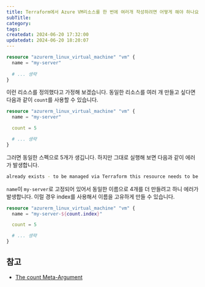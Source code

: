 ```yaml
---
title: Terraform에서 Azure VM리소스를 한 번에 여러개 작성하려면 어떻게 해야 하나요?
subTitle:
category:
tags:
createdat: 2024-06-20 17:32:00
updatedat: 2024-06-20 18:20:07
---
```


```terraform
resource "azurerm_linux_virtual_machine" "vm" {
  name = "my-server"
  
  # ... 생략
}
```

이런 리소스를 정의했다고 가정해 보겠습니다. 동일한 리소스를 여러 개 만들고
싶다면 다음과 같이 `count`를 사용할 수 있습니다.

```terraform
resource "azurerm_linux_virtual_machine" "vm" {
  name = "my-server"

  count = 5

  # ... 생략
}
```

그러면 동일한 스펙으로 5개가 생깁니다. 하지만 그대로 실행해 보면 다음과 같이
에러가 발생합니다.

```bash
already exists - to be managed via Terraform this resource needs to be imported into the State. # ... 생략
```

`name`이 `my-server`로 고정되어 있어서 동일한 이름으로 4개를 더 만들려고 하니
에러가 발생합니다. 이럴 경우 index를 사용해서 이름을 고유하게 만들 수 있습니다.

```terraform
resource "azurerm_linux_virtual_machine" "vm" {
  name = "my-server-${count.index}"

  count = 5

  # ... 생략
}
```

## 참고

- [The count Meta-Argument](https://developer.hashicorp.com/terraform/language/meta-arguments/count)
